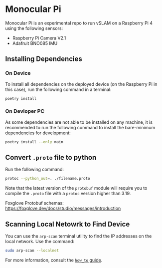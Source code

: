 # Monocular Pi
Monocular Pi is an experimental repo to run vSLAM on a Raspberry Pi 4 using the following sensors:
- Raspberry Pi Camera V2.1
- Adafruit BNO085 IMU

## Installing Dependencies
### On Device
To install all dependencies on the deployed device (on the Raspberry Pi in this case), run the following command in a terminal:
``` bash
poetry install
```

### On Devloper PC
As some dependencies are not able to be installed on any machine, it is recommended to run the following command to install the bare-minimum dependencies for development:
``` bash
poetry install --only main
```

## Convert `.proto` file to python
Run the following command:

``` bash
protoc --python_out=. ./filename.proto
```

Note that the latest version of the `protobuf` module will require you to compile the `.proto` file with a `protoc` version higher than 3.19.

Foxglove Protobuf schemas: <https://foxglove.dev/docs/studio/messages/introduction>

## Scanning Local Netowrk to Find Device
You can use the `arp-scan` terminal utility to find the IP addresses on the local network. Use the command:

``` bash
sudo arp-scan --localnet
```

For more information, consult the [`how_to` guide](https://johnhal.gitlab.io/how_to/apps/network_scan/).
